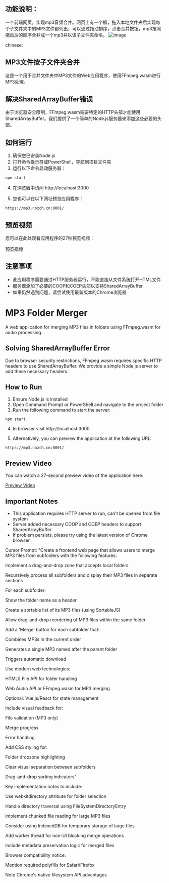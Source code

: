 ## 功能说明：
一个前端网页，实现mp3音频合并。网页上有一个框，拖入本地文件夹后实现每个子文件夹中的MP3文件都列出，可以通过拖动排序，点击合并按钮，mp3按照拖动后的顺序合并成一个mp3并以该子文件夹命名。
![image](https://github.com/user-attachments/assets/d197b396-0109-4cb8-9c1b-9f5e0e3d3450)


chinese:
## MP3文件按子文件夹合并

这是一个用于合并文件夹中MP3文件的Web应用程序，使用FFmpeg.wasm进行MP3处理。

## 解决SharedArrayBuffer错误

由于浏览器安全限制，FFmpeg.wasm需要特定的HTTP头部才能使用SharedArrayBuffer。我们提供了一个简单的Node.js服务器来添加这些必要的头部。

## 如何运行

1. 确保您已安装Node.js
2. 打开命令提示符或PowerShell，导航到项目文件夹
3. 运行以下命令启动服务器：

```
npm start
```

4. 在浏览器中访问 http://localhost:3000

5. 您也可以在以下网址预览应用程序：

```
https://mp3.nbzch.cn:8001/
```

## 预览视频

您可以在此处观看应用程序的27秒预览视频：

[预览视频](https://mp3.nbzch.cn:8001/preview.mp4)

## 注意事项

- 此应用程序需要通过HTTP服务器运行，不能直接从文件系统打开HTML文件
- 服务器添加了必要的COOP和COEP头部以支持SharedArrayBuffer
- 如果仍然遇到问题，请尝试使用最新版本的Chrome浏览器

# MP3 Folder Merger

A web application for merging MP3 files in folders using FFmpeg.wasm for audio processing.

## Solving SharedArrayBuffer Error

Due to browser security restrictions, FFmpeg.wasm requires specific HTTP headers to use SharedArrayBuffer. We provide a simple Node.js server to add these necessary headers.

## How to Run

1. Ensure Node.js is installed
2. Open Command Prompt or PowerShell and navigate to the project folder
3. Run the following command to start the server:

```
npm start
```

4. In browser visit http://localhost:3000

5. Alternatively, you can preview the application at the following URL:

```
https://mp3.nbzch.cn:8001/
```

## Preview Video

You can watch a 27-second preview video of the application here:

[Preview Video](https://mp3.nbzch.cn:8001/preview.mp4)

## Important Notes

- This application requires HTTP server to run, can't be opened from file system
- Server added necessary COOP and COEP headers to support SharedArrayBuffer
- If problem persists, please try using the latest version of Chrome browser

Cursor Prompt:
"Create a frontend web page that allows users to merge MP3 files from subfolders with the following features:

Implement a drag-and-drop zone that accepts local folders

Recursively process all subfolders and display their MP3 files in separate sections

For each subfolder:

Show the folder name as a header

Create a sortable list of its MP3 files (using SortableJS)

Allow drag-and-drop reordering of MP3 files within the same folder

Add a 'Merge' button for each subfolder that:

Combines MP3s in the current order

Generates a single MP3 named after the parent folder

Triggers automatic download

Use modern web technologies:

HTML5 File API for folder handling

Web Audio API or FFmpeg.wasm for MP3 merging

Optional: Vue.js/React for state management

Include visual feedback for:

File validation (MP3 only)

Merge progress

Error handling

Add CSS styling for:

Folder dropzone highlighting

Clear visual separation between subfolders

Drag-and-drop sorting indicators"

Key implementation notes to include:

Use webkitdirectory attribute for folder selection

Handle directory traversal using FileSystemDirectoryEntry

Implement chunked file reading for large MP3 files

Consider using IndexedDB for temporary storage of large files

Add worker thread for non-UI blocking merge operations

Include metadata preservation logic for merged files

Browser compatibility notice:

Mention required polyfills for Safari/Firefox

Note Chrome's native filesystem API advantages
